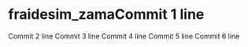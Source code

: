 # fraidesim_zamaCommit 1 line
Commit 2 line
Commit 3 line
Commit 4 line
Commit 5 line
Commit 6 line
